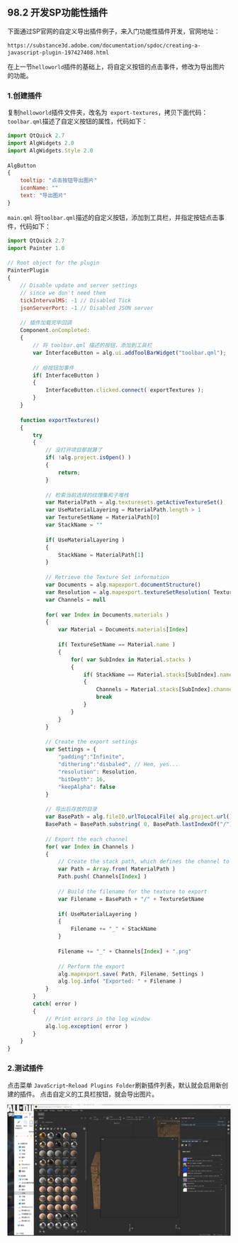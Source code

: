 ## 98.2 开发SP功能性插件

下面通过SP官网的自定义导出插件例子，来入门功能性插件开发，官网地址：

	https://substance3d.adobe.com/documentation/spdoc/creating-a-javascript-plugin-197427408.html

在上一节`helloworld`插件的基础上，将自定义按钮的点击事件，修改为导出图片的功能。

### 1.创建插件

复制`helloworld`插件文件夹，改名为` export-textures`，拷贝下面代码：
`toolbar.qml`描述了自定义按钮的属性，代码如下：

```js
import QtQuick 2.7
import AlgWidgets 2.0
import AlgWidgets.Style 2.0

AlgButton
{
	tooltip: "点击按钮导出图片"
	iconName: ""
	text: "导出图片"
}
```
`main.qml` 将`toolbar.qml`描述的自定义按钮，添加到工具栏，并指定按钮点击事件，代码如下：

```js
import QtQuick 2.7
import Painter 1.0

// Root object for the plugin
PainterPlugin
{
	// Disable update and server settings
	// since we don't need them
	tickIntervalMS: -1 // Disabled Tick
	jsonServerPort: -1 // Disabled JSON server

	// 插件加载完毕回调
	Component.onCompleted:
	{
		// 将 toolbar.qml 描述的按钮，添加到工具栏
		var InterfaceButton = alg.ui.addToolBarWidget("toolbar.qml");

		// 给按钮加事件
		if( InterfaceButton )
		{
			InterfaceButton.clicked.connect( exportTextures );
		}
	}
	
	function exportTextures()
	{
		try
		{ 
			// 没打开项目那就算了
			if( !alg.project.isOpen() )
			{
				return;
			}

			// 检索当前选择的纹理集和子堆栈
			var MaterialPath = alg.texturesets.getActiveTextureSet()
			var UseMaterialLayering = MaterialPath.length > 1
			var TextureSetName = MaterialPath[0]
			var StackName = ""

			if( UseMaterialLayering )
			{
				StackName = MaterialPath[1]
			}

			// Retrieve the Texture Set information
			var Documents = alg.mapexport.documentStructure()
			var Resolution = alg.mapexport.textureSetResolution( TextureSetName )
			var Channels = null

			for( var Index in Documents.materials )
			{
				var Material = Documents.materials[Index]

				if( TextureSetName == Material.name )
				{
					for( var SubIndex in Material.stacks )
					{
						if( StackName == Material.stacks[SubIndex].name )
						{
							Channels = Material.stacks[SubIndex].channels
							break
						}
					}
				}
			}

			// Create the export settings
			var Settings = {
				"padding":"Infinite",
				"dithering":"disbaled", // Hem, yes...
				"resolution": Resolution,
				"bitDepth": 16,
				"keepAlpha": false
			}

			// 导出后存放的目录
			var BasePath = alg.fileIO.urlToLocalFile( alg.project.url() )
			BasePath = BasePath.substring( 0, BasePath.lastIndexOf("/") );

			// Export the each channel
			for( var Index in Channels )
			{
				// Create the stack path, which defines the channel to export
				var Path = Array.from( MaterialPath )
				Path.push( Channels[Index] )

				// Build the filename for the texture to export
				var Filename = BasePath + "/" + TextureSetName

				if( UseMaterialLayering )
				{
					Filename += "_" + StackName
				}

				Filename += "_" + Channels[Index] + ".png"

				// Perform the export
				alg.mapexport.save( Path, Filename, Settings )
				alg.log.info( "Exported: " + Filename )
			}
		}
		catch( error )
		{
			// Print errors in the log window
			alg.log.exception( error )
		}
	}
}
```

### 2.测试插件

点击菜单 `JavaScript`-`Reload Plugins Folder`刷新插件列表，默认就会启用新创建的插件。
点击自定义的工具栏按钮，就会导出图片。

![](../../imgs/substance_painter_dev/custom_export/export.gif)